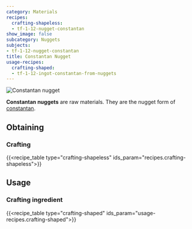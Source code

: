 ```yaml
---
category: Materials
recipes:
  crafting-shapeless:
  - tf-1-12-nugget-constantan
show_image: false
subcategory: Nuggets
subjects:
- tf-1-12-nugget-constantan
title: Constantan Nugget
usage-recipes:
  crafting-shaped:
  - tf-1-12-ingot-constantan-from-nuggets
---
```


![Constantan nugget](/images/docs/1.12/thermal-foundation/nugget-constantan.png)


**Constantan nuggets** are raw materials. They are the nugget form of
[constantan](../constantan-ingot/).


Obtaining
---------

### Crafting
{{<recipe_table type="crafting-shapeless" ids_param="recipes.crafting-shapeless">}}


Usage
-----

### Crafting ingredient
{{<recipe_table type="crafting-shaped" ids_param="usage-recipes.crafting-shaped">}}
